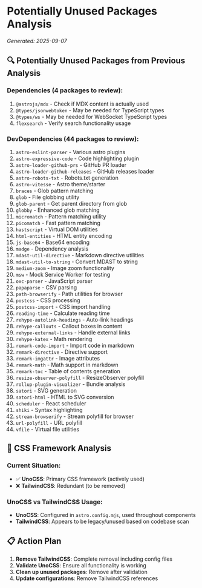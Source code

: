 # Potentially Unused Packages Analysis

*Generated: 2025-09-07*

## 🔍 **Potentially Unused Packages from Previous Analysis**

### Dependencies (4 packages to review):
1. `@astrojs/mdx` - Check if MDX content is actually used
2. `@types/jsonwebtoken` - May be needed for TypeScript types
3. `@types/ws` - May be needed for WebSocket TypeScript types  
4. `flexsearch` - Verify search functionality usage

### DevDependencies (44 packages to review):
1. `astro-eslint-parser` - Various astro plugins
2. `astro-expressive-code` - Code highlighting plugin
3. `astro-loader-github-prs` - GitHub PR loader
4. `astro-loader-github-releases` - GitHub releases loader
5. `astro-robots-txt` - Robots.txt generation
6. `astro-vitesse` - Astro theme/starter
7. `braces` - Glob pattern matching
8. `glob` - File globbing utility
9. `glob-parent` - Get parent directory from glob
10. `globby` - Enhanced glob matching
11. `micromatch` - Pattern matching utility
12. `picomatch` - Fast pattern matching
13. `hastscript` - Virtual DOM utilities
14. `html-entities` - HTML entity encoding
15. `js-base64` - Base64 encoding
16. `madge` - Dependency analysis
17. `mdast-util-directive` - Markdown directive utilities
18. `mdast-util-to-string` - Convert MDAST to string
19. `medium-zoom` - Image zoom functionality
20. `msw` - Mock Service Worker for testing
21. `oxc-parser` - JavaScript parser
22. `papaparse` - CSV parsing
23. `path-browserify` - Path utilities for browser
24. `postcss` - CSS processing
25. `postcss-import` - CSS import handling
26. `reading-time` - Calculate reading time
27. `rehype-autolink-headings` - Auto-link headings
28. `rehype-callouts` - Callout boxes in content
29. `rehype-external-links` - Handle external links
30. `rehype-katex` - Math rendering
31. `remark-code-import` - Import code in markdown
32. `remark-directive` - Directive support
33. `remark-imgattr` - Image attributes
34. `remark-math` - Math support in markdown
35. `remark-toc` - Table of contents generation
36. `resize-observer-polyfill` - ResizeObserver polyfill
37. `rollup-plugin-visualizer` - Bundle analysis
38. `satori` - SVG generation
39. `satori-html` - HTML to SVG conversion
40. `scheduler` - React scheduler
41. `shiki` - Syntax highlighting
42. `stream-browserify` - Stream polyfill for browser
43. `url-polyfill` - URL polyfill
44. `vfile` - Virtual file utilities

## 🎨 **CSS Framework Analysis**

### Current Situation:
- ✅ **UnoCSS**: Primary CSS framework (actively used)
- ❌ **TailwindCSS**: Redundant (to be removed)

### UnoCSS vs TailwindCSS Usage:
- **UnoCSS**: Configured in `astro.config.mjs`, used throughout components
- **TailwindCSS**: Appears to be legacy/unused based on codebase scan

## 📋 **Action Plan**

1. **Remove TailwindCSS**: Complete removal including config files
2. **Validate UnoCSS**: Ensure all functionality is working
3. **Clean up unused packages**: Remove after validation
4. **Update configurations**: Remove TailwindCSS references
